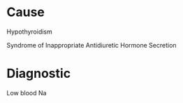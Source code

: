 
# Cause

Hypothyroidism

Syndrome of Inappropriate Antidiuretic Hormone Secretion

# Diagnostic

Low blood Na
